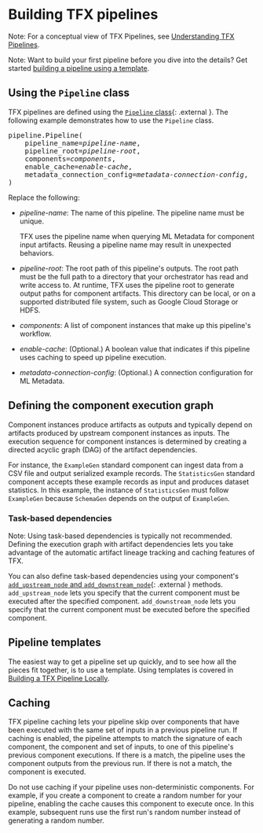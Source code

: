 # Building TFX pipelines

Note: For a conceptual view of TFX Pipelines, see
[Understanding TFX Pipelines](understanding_tfx_pipelines).

Note: Want to build your first pipeline before you dive into the details? Get
started
[building a pipeline using a template](#build_a_pipeline_using_a_template).

## Using the `Pipeline` class

TFX pipelines are defined using the
[`Pipeline` class](https://github.com/tensorflow/tfx/blob/master/tfx/orchestration/pipeline.py){: .external }.
The following example demonstrates how to use the `Pipeline` class.

<pre class="devsite-click-to-copy prettyprint">
pipeline.Pipeline(
    pipeline_name=<var>pipeline-name</var>,
    pipeline_root=<var>pipeline-root</var>,
    components=<var>components</var>,
    enable_cache=<var>enable-cache</var>,
    metadata_connection_config=<var>metadata-connection-config</var>,
)
</pre>

Replace the following:

*   <var>pipeline-name</var>: The name of this pipeline. The pipeline name must
    be unique.

    TFX uses the pipeline name when querying ML Metadata for component input
    artifacts. Reusing a pipeline name may result in unexpected behaviors.

*   <var>pipeline-root</var>: The root path of this pipeline's outputs. The root
    path must be the full path to a directory that your orchestrator has read
    and write access to. At runtime, TFX uses the pipeline root to generate
    output paths for component artifacts. This directory can be local, or on a
    supported distributed file system, such as Google Cloud Storage or HDFS.

*   <var>components</var>: A list of component instances that make up this
    pipeline's workflow.

*   <var>enable-cache</var>: (Optional.) A boolean value that indicates if this
    pipeline uses caching to speed up pipeline execution.

*   <var>metadata-connection-config</var>: (Optional.) A connection
    configuration for ML Metadata.

## Defining the component execution graph

Component instances produce artifacts as outputs and typically depend on
artifacts produced by upstream component instances as inputs. The execution
sequence for component instances is determined by creating a directed acyclic
graph (DAG) of the artifact dependencies.

For instance, the `ExampleGen` standard component can ingest data from a CSV
file and output serialized example records. The `StatisticsGen` standard
component accepts these example records as input and produces dataset
statistics. In this example, the instance of `StatisticsGen` must follow
`ExampleGen` because `SchemaGen` depends on the output of `ExampleGen`.

### Task-based dependencies

Note: Using task-based dependencies is typically not recommended. Defining the
execution graph with artifact dependencies lets you take advantage of the
automatic artifact lineage tracking and caching features of TFX.

You can also define task-based dependencies using your component's
[`add_upstream_node` and `add_downstream_node`](https://github.com/tensorflow/tfx/blob/master/tfx/components/base/base_node.py){: .external }
methods. `add_upstream_node` lets you specify that the current component must be
executed after the specified component. `add_downstream_node` lets you specify
that the current component must be executed before the specified component.

## Pipeline templates

The easiest way to get a pipeline set up quickly, and to see how all the pieces
fit together, is to use a template. Using templates is covered in [Building a
TFX Pipeline Locally](build_local_pipeline).

## Caching

TFX pipeline caching lets your pipeline skip over components that have been
executed with the same set of inputs in a previous pipeline run. If caching is
enabled, the pipeline attempts to match the signature of each component, the
component and set of inputs, to one of this pipeline's previous component
executions. If there is a match, the pipeline uses the component outputs from
the previous run. If there is not a match, the component is executed.

Do not use caching if your pipeline uses non-deterministic components. For
example, if you create a component to create a random number for your pipeline,
enabling the cache causes this component to execute once. In this example,
subsequent runs use the first run's random number instead of generating a random
number.
